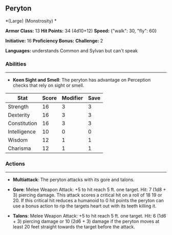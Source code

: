 ## Peryton
*(Large) (Monstrosity) *

**Armor Class:** 13
**Hit Points:** 34 (4d10+12)
**Speed:** {"walk": 30, "fly": 60}

**Initiative:** 16
**Proficiency Bonus:**
**Challenge:** 2

**Languages:** understands Common and Sylvan but can't speak

### Abilities
 --- 
- **Keen Sight and Smell**: The peryton has advantage on Perception checks that rely on sight or smell.



| Stat | Score | Modifier | Save |
| ---- | ---- | ---- | ---- |
| Strength | 16 | 3 | 3 |
| Dexterity | 16 | 3 | 3 |
| Constitution | 16 | 3 | 3 |
| Intelligence | 10 | 0 | 0 |
| Wisdom | 12 | 1 | 1 |
| Charisma | 12 | 1 | 1 |

### Actions
 --- 
- **Multiattack**: The peryton attacks with its gore and talons.

- **Gore**: Melee Weapon Attack: +5 to hit  reach 5 ft.  one target. Hit: 7 (1d8 + 3) piercing damage. This attack scores a critical hit on a roll of 18  19  or 20. If this critical hit reduces a humanoid to 0 hit points  the peryton can use a bonus action to rip the targets heart out with its teeth  killing it.

- **Talons**: Melee Weapon Attack: +5 to hit  reach 5 ft.  one target. Hit: 6 (1d6 + 3) piercing damage  or 10 (2d6 + 3) damage if the peryton moves at least 20 feet straight towards the target before the attack.

